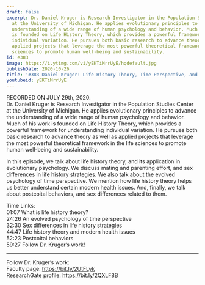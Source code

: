 ```yaml
---
draft: false
excerpt: Dr. Daniel Kruger is Research Investigator in the Population Studies Center
  at the University of Michigan. He applies evolutionary principles to advance the
  understanding of a wide range of human psychology and behavior. Much of his work
  is founded on Life History Theory, which provides a powerful framework for understanding
  individual variation. He pursues both basic research to advance theory as well as
  applied projects that leverage the most powerful theoretical framework in the life
  sciences to promote human well-being and sustainability.
id: e383
image: https://i.ytimg.com/vi/yEKTiMrrUyE/hqdefault.jpg
publishDate: 2020-10-26
title: '#383 Daniel Kruger: Life History Theory, Time Perspective, and Health'
youtubeid: yEKTiMrrUyE
---
```

RECORDED ON JULY 29th, 2020.  
Dr. Daniel Kruger is Research Investigator in the Population Studies Center at the University of Michigan. He applies evolutionary principles to advance the understanding of a wide range of human psychology and behavior. Much of his work is founded on Life History Theory, which provides a powerful framework for understanding individual variation. He pursues both basic research to advance theory as well as applied projects that leverage the most powerful theoretical framework in the life sciences to promote human well-being and sustainability.

In this episode, we talk about life history theory, and its application in evolutionary psychology. We discuss mating and parenting effort, and sex differences in life history strategies. We also talk about the evolved psychology of time perspective. We mention how life history theory helps us better understand certain modern health issues. And, finally, we talk about postcoital behaviors, and sex differences related to them.

Time Links:  
01:07  What is life history theory?  
24:26  An evolved psychology of time perspective  
32:30  Sex differences in life history strategies  
44:47  Life history theory and modern health issues  
52:23  Postcoital behaviors  
59:27  Follow Dr. Kruger’s work!

---

Follow Dr. Kruger’s work:  
Faculty page: https://bit.ly/2UtFLyk  
ResearchGate profile: https://bit.ly/2QXLF8B
